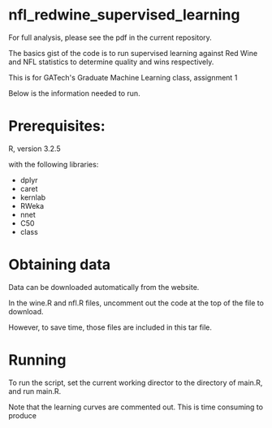 # nfl_redwine_supervised_learning

For full analysis, please see the pdf in the current repository.

The basics gist of the code is to run supervised learning against Red Wine and NFL statistics to determine quality and wins respectively.

This is for GATech's Graduate Machine Learning class, assignment 1

Below is the information needed to run.

# Prerequisites:

R, version 3.2.5

with the following libraries:
* dplyr
* caret
* kernlab
* RWeka
* nnet
* C50
* class

# Obtaining data

Data can be downloaded automatically from the website.

In the wine.R and nfl.R files, uncomment out the code at the top of the file to download.

However, to save time, those files are included in this tar file.

# Running

To run the script, set the current working director to the directory of main.R, and run main.R.

Note that the learning curves are commented out.  This is time consuming to produce

